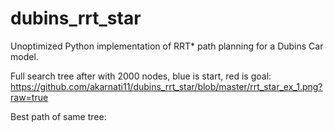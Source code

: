 # dubins_rrt_star
Unoptimized Python implementation of RRT* path planning for a Dubins Car model.

Full search tree after with 2000 nodes, blue is start, red is goal:
https://github.com/akarnati11/dubins_rrt_star/blob/master/rrt_star_ex_1.png?raw=true

Best path of same tree:
